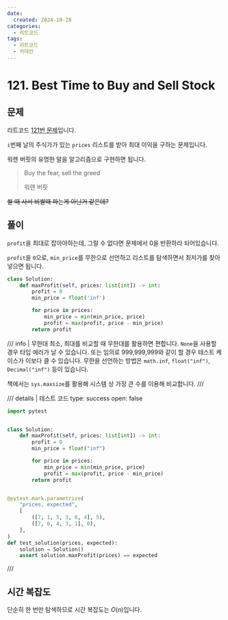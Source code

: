 ```yaml
---
date:
  created: 2024-10-28
categories:
  - 리트코드
tags:
  - 리트코드
  - 카데인
---
```


# 121. Best Time to Buy and Sell Stock

## 문제

리트코드 [121번 문제](https://leetcode.com/problems/best-time-to-buy-and-sell-stock/)입니다.

`i`번째 날의 주식가가 있는 `prices` 리스트를 받아 최대 이익을 구하는 문제입니다.

<!-- more -->

워렌 버핏의 유명한 말을 알고리즘으로 구현하면 됩니다.

> Buy the fear, sell the greed
> 
> 워렌 버핏

~~쌀 때 사서 비쌀때 파는게 아닌거 같은데?~~

## 풀이

`profit`을 최대로 잡아야하는데, 그럴 수 없다면 문제에서 0을 반환하라 되어있습니다.

`profit`을 `0`으로, `min_price`를 무한으로 선언하고 리스트를 탐색하면서 최저가를 찾아 넣으면 됩니다.

```python
class Solution:
    def maxProfit(self, prices: list[int]) -> int:
        profit = 0
        min_price = float('inf')

        for price in prices:
            min_price = min(min_price, price)
            profit = max(profit, price - min_price)
        return profit
```


/// info | 무한대
최소, 최대를 비교할 때 무한대를 활용하면 편합니다. `None`을 사용할 경우 타입 에러가 날 수 있습니다.
또는 임의로 999,999,999와 같이 할 경우 테스트 케이스가 이보다 클 수 있습니다.
무한을 선언하는 방법은 `math.inf`, `float("inf")`, `Decimal("inf")` 등이 있습니다.

책에서는 `sys.maxsize`를 활용해 시스템 상 가장 큰 수를 이용해 비교합니다.
///

/// details | 테스트 코드
    type: success
    open: false

```python {linenums=1 hl_lines="4-12"}
import pytest


class Solution:
    def maxProfit(self, prices: list[int]) -> int:
        profit = 0
        min_price = float("inf")

        for price in prices:
            min_price = min(min_price, price)
            profit = max(profit, price - min_price)
        return profit


@pytest.mark.parametrize(
    "prices, expected",
    [
        ([7, 1, 5, 3, 6, 4], 5),
        ([7, 6, 4, 3, 1], 0),
    ],
)
def test_solution(prices, expected):
    solution = Solution()
    assert solution.maxProfit(prices) == expected

```
///

## 시간 복잡도

단순히 한 번만 탐색하므로 시간 복잡도는 $O(n)$입니다.
